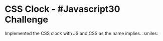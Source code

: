 # CSS Clock - #Javascript30 Challenge

Implemented the CSS clock with JS and CSS as the name implies. :smiles: